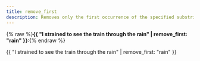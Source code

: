 ```yaml
---
title: remove_first
description: Removes only the first occurrence of the specified substring from a string.
---
```

{% raw %}**{{ "I strained to see the train through the rain" | remove_first: "rain" }}**:{% endraw %}

{{ "I strained to see the train through the rain" | remove_first: "rain" }}